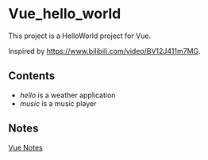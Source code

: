 # Vue_hello_world

This project is a HelloWorld project for Vue.

Inspired by https://www.bilibili.com/video/BV12J411m7MG.

## Contents

- *hello* is a weather application
- *music* is a music player

## Notes

[Vue Notes](doc/vue_notes.md)
